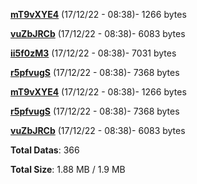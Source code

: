 [**mT9vXYE4**](/data/mT9vXYE4.txt) (17/12/22 - 08:38)- 1266 bytes

[**vuZbJRCb**](/data/vuZbJRCb.txt) (17/12/22 - 08:38)- 6083 bytes

[**ii5f0zM3**](/data/ii5f0zM3.txt) (17/12/22 - 08:38)- 7031 bytes

[**r5pfvugS**](/data/r5pfvugS.txt) (17/12/22 - 08:38)- 7368 bytes

[**mT9vXYE4**](/data/mT9vXYE4.txt) (17/12/22 - 08:38)- 1266 bytes

[**r5pfvugS**](/data/r5pfvugS.txt) (17/12/22 - 08:38)- 7368 bytes

[**vuZbJRCb**](/data/vuZbJRCb.txt) (17/12/22 - 08:38)- 6083 bytes

**Total Datas**: 366

**Total Size**: 1.88 MB / 1.9 MB